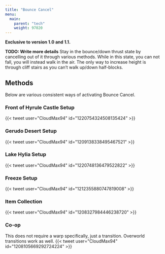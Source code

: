 ```yaml
---
title: "Bounce Cancel"
menu:
  main:
    parent: "tech"
    weight: 97020
---
```


**Exclusive to version 1.0 and 1.1.**

**TODO: Write more details**
Stay in the bounce/down thrust state by cancelling out of it through various methods.
While in this state, you can not fall, you will instead walk in the air.
The only way to increase height is through cliff stairs as you can’t walk up/down half-blocks.

## Methods

Below are various consistent ways of activating Bounce Cancel.

### Front of Hyrule Castle Setup

{{< tweet user="CloudMax94" id="1220754324508135424" >}}

### Gerudo Desert Setup

{{< tweet user="CloudMax94" id="1209138338495467521" >}}

### Lake Hylia Setup

{{< tweet user="CloudMax94" id="1220748136479522822" >}}

### Freeze Setup

{{< tweet user="CloudMax94" id="1212355880747819008" >}}

### Item Collection

{{< tweet user="CloudMax94" id="1208327984446238720" >}}

### Co-op

This does not require a warp specifically, just a transition. Overworld transitions work as well.
{{< tweet user="CloudMax94" id="1208105669292724224" >}}
